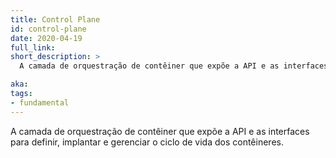 ```yaml
---
title: Control Plane
id: control-plane
date: 2020-04-19
full_link:
short_description: >
  A camada de orquestração de contêiner que expõe a API e as interfaces para definir, implantar e gerenciar o ciclo de vida dos contêineres.

aka:
tags:
- fundamental
---
```

 A camada de orquestração de contêiner que expõe a API e as interfaces para definir, implantar e gerenciar o ciclo de vida dos contêineres.
